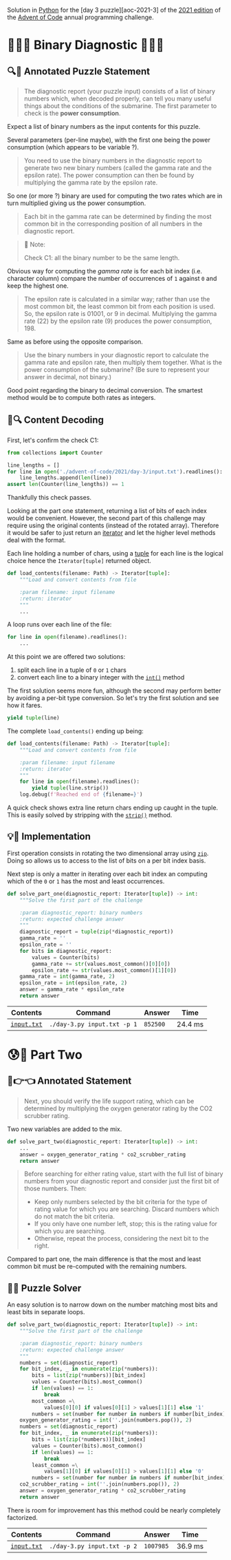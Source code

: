 Solution in [Python][py] for the [day 3 puzzle][aoc-2021-3] of the [2021 edition][aoc-2021] of the [Advent of Code][aoc] annual programming challenge.

# 🎄🌟🌟 Binary Diagnostic 🎄🌟🌟

## 🔍📖 Annotated Puzzle Statement

> The diagnostic report (your puzzle input) consists of a list of binary numbers which, when decoded properly, can tell you many useful things about the conditions of the submarine. The first parameter to check is the **power consumption**.

Expect a list of binary numbers as the input contents for this puzzle.

Several parameters (per-line maybe), with the first one being the power consumption (which appears to be variable ?).

> You need to use the binary numbers in the diagnostic report to generate two new binary numbers (called the gamma rate and the epsilon rate). The power consumption can then be found by multiplying the gamma rate by the epsilon rate.

So one (or more ?) binary are used for computing the two rates which are in turn multiplied giving us the power consumption.

> Each bit in the gamma rate can be determined by finding the most common bit in the corresponding position of all numbers in the diagnostic report.

> :memo: Note:
> 
> Check C1: all the binary number to be the same length.

Obvious way for computing the *gamma rate* is for each bit index (i.e. character column) compare the number of occurrences of `1` against `0` and keep the highest one. 

> The epsilon rate is calculated in a similar way; rather than use the most common bit, the least common bit from each position is used. So, the epsilon rate is 01001, or 9 in decimal. Multiplying the gamma rate (22) by the epsilon rate (9) produces the power consumption, 198.

Same as before using the opposite comparison.

> Use the binary numbers in your diagnostic report to calculate the gamma rate and epsilon rate, then multiply them together. What is the power consumption of the submarine? (Be sure to represent your answer in decimal, not binary.)

Good point regarding the binary to decimal conversion. The smartest method would be to compute both rates as integers.

## 💾🔍 Content Decoding

First, let's confirm the check C1:

```python
from collections import Counter

line_lengths = []
for line in open('./advent-of-code/2021/day-3/input.txt').readlines():
    line_lengths.append(len(line))
assert len(Counter(line_lengths)) == 1
```

Thankfully this check passes.

Looking at the part one statement, returning a list of bits of each index would be convenient. However, the second part of this challenge may require using the original contents (instead of the rotated array). Therefore it would be safer to just return an [iterator](py-iterator) and let the higher level methods deal with the format.

Each line holding a number of chars, using a [tuple](py-tuple) for each line is the logical choice hence the `Iterator[tuple]` returned object.

```python
def load_contents(filename: Path) -> Iterator[tuple]:
    """Load and convert contents from file

    :param filename: input filename
    :return: iterator
    """
    ...
```

A loop runs over each line of the file:

```python
for line in open(filename).readlines():
    ...
```

At this point we are offered two solutions:

1. split each line in a tuple of `0` or `1` chars
2. convert each line to a binary integer with the [`int()`](py-int) method

The first solution seems more fun, although the second may perform better by avoiding a per-bit type conversion. So let's try the first solution and see how it fares.

```python
yield tuple(line)
```

The complete `load_contents()` ending up being:

```python
def load_contents(filename: Path) -> Iterator[tuple]:
    """Load and convert contents from file

    :param filename: input filename
    :return: iterator
    """
    for line in open(filename).readlines():
        yield tuple(line.strip())
    log.debug(f'Reached end of {filename=}')
```

A quick check shows extra line return chars ending up caught in the tuple. This is easily solved by stripping with the [`strip()`](py-strip) method.

## 💡🙋 Implementation

First operation consists in rotating the two dimensional array using [`zip`](py-zip). Doing so allows us to access to the list of bits on a per bit index basis.

Next step is only a matter in iterating over each bit index an computing which of the `0` or `1` has the most and least occurrences.

```python
def solve_part_one(diagnostic_report: Iterator[tuple]) -> int:
    """Solve the first part of the challenge

    :param diagnostic_report: binary numbers
    :return: expected challenge answer
    """
    diagnostic_report = tuple(zip(*diagnostic_report))
    gamma_rate = ''
    epsilon_rate = ''
    for bits in diagnostic_report:
        values = Counter(bits)
        gamma_rate += str(values.most_common()[0][0])
        epsilon_rate += str(values.most_common()[1][0])
    gamma_rate = int(gamma_rate, 2)
    epsilon_rate = int(epsilon_rate, 2)
    answer = gamma_rate * epsilon_rate
    return answer
```

Contents | Command | Answer | Time
--- | --- | --- | ---
[`input.txt`](./input.txt) | `./day-3.py input.txt -p 1` | `852500` | 24.4 ms

# 😰🙅 Part Two

## 🥺👉👈 Annotated Statement

> Next, you should verify the life support rating, which can be determined by multiplying the oxygen generator rating by the CO2 scrubber rating.

Two new variables are added to the mix.

```python
def solve_part_two(diagnostic_report: Iterator[tuple]) -> int:
    ...
    answer = oxygen_generator_rating * co2_scrubber_rating
    return answer
```

> Before searching for either rating value, start with the full list of binary numbers from your diagnostic report and consider just the first bit of those numbers. Then:
> 
> - Keep only numbers selected by the bit criteria for the type of rating value for which you are searching. Discard numbers which do not match the bit criteria.
> - If you only have one number left, stop; this is the rating value for which you are searching.
> - Otherwise, repeat the process, considering the next bit to the right.

Compared to part one, the main difference is that the most and least common bit must be re-computed with the remaining numbers.

## 🤔🤯 Puzzle Solver

An easy solution is to narrow down on the number matching most bits and least bits in separate loops. 

```python
def solve_part_two(diagnostic_report: Iterator[tuple]) -> int:
    """Solve the first part of the challenge

    :param diagnostic_report: binary numbers
    :return: expected challenge answer
    """
    numbers = set(diagnostic_report)
    for bit_index, _ in enumerate(zip(*numbers)):
        bits = list(zip(*numbers))[bit_index]
        values = Counter(bits).most_common()
        if len(values) == 1:
            break
        most_common =\
            values[0][0] if values[0][1] > values[1][1] else '1'
        numbers = set(number for number in numbers if number[bit_index] == most_common)
    oxygen_generator_rating = int(''.join(numbers.pop()), 2)
    numbers = set(diagnostic_report)
    for bit_index, _ in enumerate(zip(*numbers)):
        bits = list(zip(*numbers))[bit_index]
        values = Counter(bits).most_common()
        if len(values) == 1:
            break
        least_common =\
            values[1][0] if values[0][1] > values[1][1] else '0'
        numbers = set(number for number in numbers if number[bit_index] == least_common)
    co2_scrubber_rating = int(''.join(numbers.pop()), 2)
    answer = oxygen_generator_rating * co2_scrubber_rating
    return answer
```

There is room for improvement has this method could be nearly completely factorized.

Contents | Command | Answer | Time
--- | --- | --- | ---
[`input.txt`](./input.txt) | `./day-3.py input.txt -p 2` | `1007985` | 36.9 ms

[aoc]: https://adventofcode.com/
[aoc-2021]: https://adventofcode.com/2021/
[aoc-2021-1]: https://adventofcode.com/2021/day/1
[py]: https://docs.python.org/3/

[py-argparse]: https://docs.python.org/3/library/argparse.html
[py-cmath]: https://docs.python.org/3/library/cmath.html
[py-copy]: https://docs.python.org/3/library/copy.html
[py-counter]: https://docs.python.org/3/library/collections.html#collections.Counter
[py-decimal]: https://docs.python.org/3/library/decimal.html
[py-dict]: https://docs.python.org/3/tutorial/datastructures.html#dictionaries
[py-exit]: https://docs.python.org/3/library/sys.html?highlight=sys%20exit#sys.exit
[py-fractions]: https://docs.python.org/3/library/fractions.html
[py-generator]: https://docs.python.org/3/library/stdtypes.html#generator-types
[py-int]: https://docs.python.org/3/library/functions.html#int
[py-json-load]: https://docs.python.org/3/library/json.html#json.load
[py-iterator]: https://docs.python.org/3/reference/expressions.html#yield-expressions
[py-itertools]: https://docs.python.org/3/library/itertools.html
[py-itertools-permutations]: https://docs.python.org/3/library/itertools.html#itertools.permutations
[py-list]: https://docs.python.org/3/library/stdtypes.html#list
[py-main]: https://docs.python.org/3/library/__main__.html
[py-math]: https://docs.python.org/3/library/math.html
[py-math-comb]: https://docs.python.org/3/library/math.html#math.comb
[py-map]: https://docs.python.org/3/library/functions.html#map
[py-name]: https://docs.python.org/3/library/stdtypes.html#definition.__name__
[py-open]: https://docs.python.org/3/library/functions.html#open
[py-linesep]: https://docs.python.org/3/library/os.html#os.linesep
[py-read]: https://docs.python.org/3/library/io.html#io.TextIOBase.read
[py-return]: https://docs.python.org/3/reference/simple_stmts.html#the-return-statement
[py-set]: https://docs.python.org/3/library/stdtypes.html#set
[py-sn]: https://docs.python.org/3/library/types.html#types.SimpleNamespace
[py-split]: https://docs.python.org/3/library/stdtypes.html?highlight=strip#str.split
[py-string]: https://docs.python.org/3/library/stdtypes.html#textseq
[py-strip]: https://docs.python.org/3/library/stdtypes.html?highlight=strip#str.strip
[py-sum]: https://docs.python.org/3/library/functions.html#sum
[py-tuple]: https://docs.python.org/3/library/stdtypes.html#tuple
[py-zip]: https://docs.python.org/3/library/functions.html#zip

